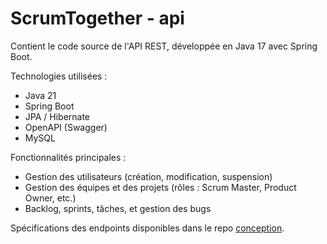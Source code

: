 # ScrumTogether - api

Contient le code source de l'API REST, développée en Java 17 avec Spring Boot.

Technologies utilisées :
- Java 21
- Spring Boot
- JPA / Hibernate
- OpenAPI (Swagger)
- MySQL

Fonctionnalités principales :
- Gestion des utilisateurs (création, modification, suspension)
- Gestion des équipes et des projets (rôles : Scrum Master, Product Owner, etc.)
- Backlog, sprints, tâches, et gestion des bugs

Spécifications des endpoints disponibles dans le repo [conception](https://github.com/2024-D10-groupe-7/api).
